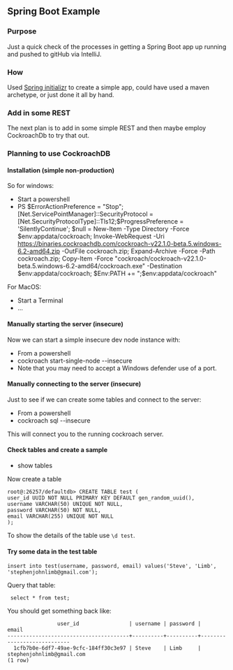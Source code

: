 ## Spring Boot Example
### Purpose
Just a quick check of the processes in getting a Spring Boot app up running and pushed to gitHub via IntelliJ.

### How
Used [Spring initializr](https://start.spring.io/) to create a simple app, could have used a maven archetype, or just done it all by hand.

### Add in some REST
The next plan is to add in some simple REST and then maybe employ CockroachDb to try that out.

### Planning to use CockroachDB

#### Installation (simple non-production)
So for windows:
- Start a powershell
- PS $ErrorActionPreference = "Stop"; [Net.ServicePointManager]::SecurityProtocol = [Net.SecurityProtocolType]::Tls12;$ProgressPreference = 'SilentlyContinue'; $null = New-Item -Type Directory -Force $env:appdata/cockroach; Invoke-WebRequest -Uri https://binaries.cockroachdb.com/cockroach-v22.1.0-beta.5.windows-6.2-amd64.zip -OutFile cockroach.zip; Expand-Archive -Force -Path cockroach.zip; Copy-Item -Force "cockroach/cockroach-v22.1.0-beta.5.windows-6.2-amd64/cockroach.exe" -Destination $env:appdata/cockroach; $Env:PATH += ";$env:appdata/cockroach"

For MacOS:
- Start a Terminal
- ...

#### Manually starting the server (insecure)
Now we can start a simple insecure dev node instance with:
- From a powershell
- cockroach start-single-node --insecure
- Note that you may need to accept a Windows defender use of a port.

#### Manually connecting to the server (insecure)
Just to see if we can create some tables and connect to the server:
- From a powershell
- cockroach sql --insecure

This will connect you to the running cockroach server.

#### Check tables and create a sample
- show tables

Now create a table
```
root@:26257/defaultdb> CREATE TABLE test (
user_id UUID NOT NULL PRIMARY KEY DEFAULT gen_random_uuid(),
username VARCHAR(50) UNIQUE NOT NULL,
password VARCHAR(50) NOT NULL,
email VARCHAR(255) UNIQUE NOT NULL
);
```

To show the details of the table use `\d test`.

#### Try some data in the test table
```
insert into test(username, password, email) values('Steve', 'Limb', 'stephenjohnlimb@gmail.com');
```

Query that table:
```
 select * from test;
```

You should get something back like:
```
                user_id                | username | password |           email
---------------------------------------+----------+----------+----------------------------
  1cfb7b0e-6df7-49ae-9cfc-184ff30c3e97 | Steve    | Limb     | stephenjohnlimb@gmail.com
(1 row)
```